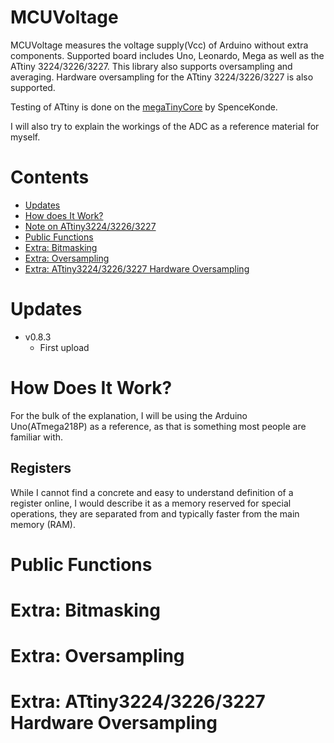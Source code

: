 # MCUVoltage
MCUVoltage measures the voltage supply(Vcc) of Arduino without extra components. Supported board includes Uno, Leonardo, Mega as well as the ATtiny 3224/3226/3227. This library also supports oversampling and averaging. Hardware oversampling for the ATtiny 3224/3226/3227 is also supported.

Testing of ATtiny is done on the [megaTinyCore](#https://github.com/SpenceKonde/megaTinyCore) by SpenceKonde.

I will also try to explain the workings of the ADC as a reference material for myself.

# Contents
- [Updates](#updates)
- [How does It Work?](#how-does-it-work)
- [Note on ATtiny3224/3226/3227](#note-on-attiny332433263327)
- [Public Functions](#public-functions)
- [Extra: Bitmasking](#extra-bitmasking)
- [Extra: Oversampling](#extra-oversampling)
- [Extra: ATtiny3224/3226/3227 Hardware Oversampling](#extra-aTtiny322432263227-Hardware-Oversampling)





# Updates
- v0.8.3
  - First upload

# How Does It Work?
For the bulk of the explanation, I will be using the Arduino Uno(ATmega218P) as a reference, as that is something most people are familiar with.

## Registers
While I cannot find a concrete and easy to understand definition of a register online, I would describe it as a memory reserved for special operations, they are separated from and typically faster from the main memory (RAM).


# Public Functions

# Extra: Bitmasking

# Extra: Oversampling

# Extra: ATtiny3224/3226/3227 Hardware Oversampling
